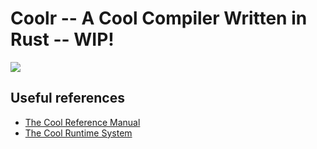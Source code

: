 # Coolr -- A Cool Compiler Written in Rust -- WIP!

![](https://github.com/AndreiDuma/Coolr/actions/workflows/rust.yml/badge.svg?event=push)

## Useful references

- [The Cool Reference Manual](https://theory.stanford.edu/~aiken/software/cool/cool-manual.pdf)
- [The Cool Runtime System](https://web.stanford.edu/class/cs143/materials/cool-runtime.pdf)
